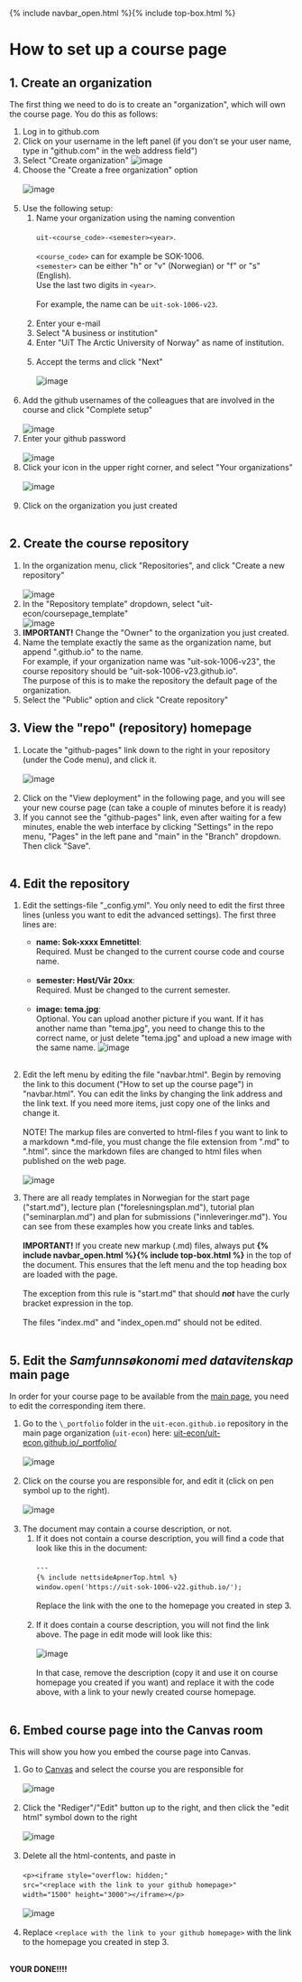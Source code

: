 {% include navbar_open.html %}{% include top-box.html %}

# How to set up a course page

## 1. Create an organization

The first thing we need to do is to create an "organization", which will own the course page. You do this as follows:

1. Log in to github.com
2. Click on your username in the left panel 
   (if you don't se your user name, type in "github.com" in the web address field")
3. Select "Create organization" ![image](https://uit-econ.github.io/images/createorg.png)
4. Choose the "Create a free organization" option <br><br> ![image](https://uit-econ.github.io/images/createfreeorg.png)<br><br>
5. Use the following setup:
	1. Name your organization using the naming convention<br><br> 
	`uit-<course_code>-<semester><year>`.<br><br>`<course_code>` can for example be SOK-1006.<br>`<semester>` can be either "h" or "v" (Norwegian) or "f" or "s" (English).<br>Use the last two digits in `<year>`.<br><br>
	For example, the name can be `uit-sok-1006-v23`.<br><br>
	3. Enter your e-mail
	4. Select "A business or institution"
	5. Enter "UiT The Arctic University of Norway" as name of institution.<br><br>
	6. Accept the terms and click "Next"<br><br> ![image](https://uit-econ.github.io/images/setup.png)<br><br>
6. Add the github usernames of the colleagues that are involved in the course and click "Complete setup"<br><br> ![image](https://uit-econ.github.io/images/addcolleagues.png)
7. Enter your github password <br><br> ![image](https://uit-econ.github.io/images/password.png)
8. Click your icon in the upper right corner, and select "Your organizations"<br><br> ![image](https://uit-econ.github.io/images/selectorganizations.png)<br><br>
9. Click on the organization you just created<br><br>
		
## 2. Create the course repository

1. In the organization menu, click "Repositories", and click "Create a new repository"<br><br> ![image](https://uit-econ.github.io/images/new_repo.png)
2. In the "Repository template" dropdown, select "uit-econ/coursepage_template"<br> ![image](https://uit-econ.github.io/images/reposettings.png)
4. **IMPORTANT!** Change the "Owner" to the organization you just created. 
3. Name the template exactly the same as the organization name, but append ".github.io" to the name.<br>
For example, if your organization name was "uit-sok-1006-v23", the course repository should be "uit-sok-1006-v23.github.io".<br>
The purpose of this is to make the repository the default page of the organization. 
4. Select the "Public" option and click "Create repository" 
		
## 3. View the "repo" (repository) homepage
1. Locate the "github-pages" link down to the right in your repository (under the Code menu), and click it.<br><br>
![image](https://uit-econ.github.io/images/githubpages.png)<br><br>
3. Click on the "View deployment" in the following page, and you will see your new course page (can take a couple of minutes before it is ready)
4. If you cannot see the "github-pages" link, even after waiting for a few minutes, enable the web interface by clicking "Settings" in the repo menu, "Pages" in the left pane and "main" in the "Branch" dropdown. Then click "Save".<br><br>
			
## 4. Edit the repository
1. Edit the settings-file "\_config.yml". You only need to edit the first three lines (unless you want to edit the advanced settings). The first three lines are:

	* **name: Sok-xxxx Emnetittel**: <br>
	Required. Must be changed to the current course code and course name.<br><br>
	* **semester: Høst/Vår 20xx**:<br>
	Required. Must be changed to the current semester.<br><br>
	* **image: tema.jpg**:<br>
	Optional. You can upload another picture if you want. If it has another name than "tema.jpg", you need to change this to the correct name, or just delete "tema.jpg" and upload a new image with the same name. ![image](https://uit-econ.github.io/images/editconfig.png)<br><br>


2. Edit the left menu by editing the file "navbar.html". Begin by removing the link to this document ("How to set up the course page") in "navbar.html".
You can edit the links by changing the link address and the link text. If you need more items, just copy one of the links and change it.<br><br> 
NOTE! The markup files are converted to html-files f you want to link to a markdown \*.md-file, you must change the file extension from ".md" to ".html". since the markdown files are changed to html files when published on the web page.<br><br> ![image](https://uit-econ.github.io/images/editnavigate.png)

3. There are all ready templates in Norwegian for the start page ("start.md"), lecture plan ("forelesningsplan.md"),
tutorial plan ("seminarplan.md") and plan for submissions ("innleveringer.md"). You can see from these examples how you create links and tables.<br><br>
**IMPORTANT!** If you create new markup (.md) files, always put **\{\% include navbar_open.html \%\}\{\% include top-box.html \%\}** in the top of the document. This ensures that the left menu and the top heading box are loaded with the page.<br><br>
The exception from this rule is "start.md" that should ***not*** have the curly bracket expression in the top.<br><br>
The files "index.md" and "index_open.md" should not be edited. <br><br>

## 5. Edit the *Samfunnsøkonomi med datavitenskap* main page
In order for your course page to be available from the [main page](https://uit-econ.github.io/), you need to edit the corresponding item there. 

1. Go to the `\_portfolio` folder in the `uit-econ.github.io` repository in the main page organization (`uit-econ`) here: [uit-econ/uit-econ.github.io/\_portfolio/](https://github.com/uit-econ/uit-econ.github.io/tree/main/_portfolio)<br><br>![image](https://uit-econ.github.io/images/editmainpage.png)<br><br>
2. Click on the course you are responsible for, and edit it (click on pen symbol up to the right).<br><br>![image](https://uit-econ.github.io/images/editmainpage2.png)<br><br>
3. The document may contain a course description, or not. <br>
	1. If it does not contain a course description, you will find a code that look like this in the document:<br><br>
	`---`<br>
	`{% include nettsideApnerTop.html %}`<br>
	`window.open('https://uit-sok-1006-v22.github.io/');`<br><br>
	Replace the link with the one to the homepage you created in step 3.<br><br>
	2. If it does contain a course description, you will not find the link above. The page in edit mode will look like this:<br><br>![image](https://uit-econ.github.io/images/editmainpage_content.png)<br><br>
	In that case, remove the description (copy it and use it on course homepage you created if you want) and replace it with the code above, with a link to your newly created course homepage.  <br><br>

## 6. Embed course page into the Canvas room
This will show you how you embed the course page into Canvas. 
1. Go to [Canvas](https://uit.instructure.com/) and select the course you are responsible for <br><br>![image](https://uit-econ.github.io/images/canvasorig.png)<br><br>
2. Click the "Rediger"/"Edit" button up to the right, and then click the "edit html" symbol down to the right <br><br>![image](https://uit-econ.github.io/images/canvashtmledit.png)<br><br>
3. Delete all the html-contents, and paste in<br><br>
`<p><iframe style="overflow: hidden;"`<br>
`src="<replace with the link to your github homepage>"`<br>
`width="1500" height="3000"></iframe></p>`<br><br>![image](https://uit-econ.github.io/images/canvashtmlnew.png)<br><br>
4. Replace `<replace with the link to your github homepage>` with the link to the homepage you created in step 3.<br><br>
			
		
	
**YOUR DONE!!!!**
		
